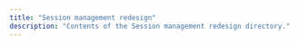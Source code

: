 ```yaml
---
title: "Session management redesign"
description: "Contents of the Session management redesign directory."
---
```

